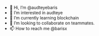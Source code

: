 - 👋 Hi, I’m @audteyebaris
- 👀 I’m interested in audteye
- 🌱 I’m currently learning blockchain
- 💞️ I’m looking to collaborate on teammates.
- 📫 How to reach me  @barisx

<!---
audteyebaris/audteyebaris is a ✨ special ✨ repository because its `README.md` (this file) appears on your GitHub profile.
You can click the Preview link to take a look at your changes.
--->
